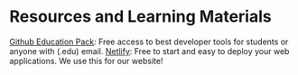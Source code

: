 # Resources and Learning Materials
[Github Education Pack](https://education.github.com/pack): Free access to best developer tools for students or anyone with (.edu) email.
[Netlify](netlify.com): Free to start and easy to deploy your web applications. We use this for our website!
